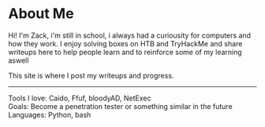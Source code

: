 # About Me

Hi! I'm Zack, i'm still in school, i always had a curiousity for computers and how they work. I enjoy solving boxes on HTB and TryHackMe and share writeups here to help people learn and to reinforce some of my learning aswell

This site is where I post my writeups and progress.

---
Tools I love: Caido, Ffuf, bloodyAD, NetExec  
Goals: Become a penetration tester or something similar in the future
Languages: Python, bash
